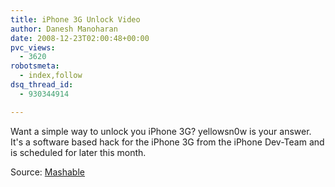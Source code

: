 ```yaml
---
title: iPhone 3G Unlock Video
author: Danesh Manoharan
date: 2008-12-23T02:00:48+00:00
pvc_views:
  - 3620
robotsmeta:
  - index,follow
dsq_thread_id:
  - 930344914

---
```

Want a simple way to unlock you iPhone 3G? yellowsn0w is your answer. It's a software based hack for the iPhone 3G from the iPhone Dev-Team and is scheduled for later this month. 





Source: [Mashable][1]

 [1]: http://mashable.com/2008/12/21/iphone-3g-unlock-video/